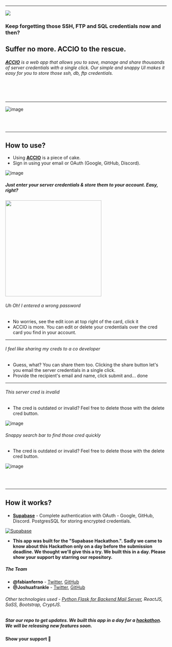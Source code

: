 ----
<img src="https://i.ibb.co/6yxP11B/image.png"/>

### Keep forgetting those SSH, FTP and SQL credentials now and then?
##  Suffer no more. **ACCIO** to the rescue. 
###### [**ACCIO**](https://accio.fabianferno.tech) is a web app that allows you to save, manage and share thousands of server credentials with a single click. Our simple and snappy UI makes it easy for you to store those ssh, db, ftp credentials.


<br/><br/>

----

<img src="https://i.ibb.co/SQT836Q/image.png" alt="image" border="0" />

<br/><br/>

----

## How to use?

- Using [**ACCIO**](https://accio.fabianferno.tech) is a piece of cake. 
- Sign in using your email or OAuth (Google, GitHub, Discord).

<img src="https://i.ibb.co/KKsf59y/image.png" alt="image" border="0" />


##### Just enter your server credentials & store them to your account. Easy, right?

<img src="https://i.ibb.co/yV0Wpdj/Screenshot-2021-08-08-175501.png" height="=300px" width="300px" /> <br/>

###### Uh Oh! I entered a wrong password<br/>
- No worries, see the edit icon at top right of the card, click it
- ACCIO is more. You can edit or delete your credentials over the cred card you find in your account. 

---

###### I feel like sharing my creds to a co developer<br/>
- Guess, what? You can share them too. Clicking the share button let's you email the server credentials in a single click.
- Provide the recipient's email and name, click submit and... done

---

###### This server cred is invalid<br/>
- The cred is outdated or invalid? Feel free to delete those with the delete cred button.

<img src="https://i.ibb.co/NsN2hFk/image.png" alt="image" border="0" />

###### Snappy search bar to find those cred quickly<br/>
- The cred is outdated or invalid? Feel free to delete those with the delete cred button.

<img src="https://i.ibb.co/Wn4VsJc/image.png" alt="image" border="0" />

<br/><br/>

----

## How it works?
#### 
- **[Supabase](https://supabase.io/ "Supabase")** - Complete authentication with OAuth - Google, GitHub, Discord. PostgresSQL for storing encrypted credentials.

[![Supabase](https://supabase.io/new/brand-assets/logo-preview.jpg "Supabase")](https://supabase.io/ "Supabase")

- **This app was built for the "Supabase Hackathon.". Sadly we came to know about this Hackathon only on a day before the submission deadline. We thought we'll give this a try. We built this in a day. Please show your support by starring our repository.**

##### The Team

* **@fabianferno** - [Twitter](https://twitter.com/FabianFerno), [GitHub](https://github.com/fabianferno)
* **@Joshuafrankle** - [Twitter](https://twitter.com/JoshuaFrankle), [GitHub](https://github.com/Joshuafrankle)




###### Other technologies used -  [ Python Flask for Backend Mail Server](https://github.com/fabianferno/accio-be), ReactJS, SaSS, Bootstrap, CryptJS.


##### Star our repo to get updates. We built this app in a day for a [hackathon](https://supabase.io/blog/2021/07/30/1-the-supabase-hackathon "hackathon"). We will be releasing new features soon. 

#### Show your support 💌
